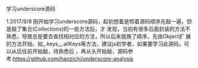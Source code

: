 学习underscore源码

1.2017/9/9
  刚开始学习underscore源码，起初想着是照着源码顺序先敲一遍，但是敲了集合(Collections)的一些方法后，才
  发现，当初有很多后面封装的方法不熟悉，导致总是要去查找相对应的方法，所以后来就换了顺序，先由Object扩
  展的方法开始，如_.keys,_.allKeys等方法，建议js初学者，如果要学习此源码，可以从后往前开始敲，待熟悉后
  ，再从头开始敲，源码参考:https://github.com/hanzichi/underscore-analysis